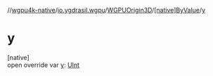 //[wgpu4k-native](../../../../index.md)/[io.ygdrasil.wgpu](../../index.md)/[WGPUOrigin3D](../index.md)/[[native]ByValue](index.md)/[y](y.md)

# y

[native]\
open override var [y](y.md): [UInt](https://kotlinlang.org/api/core/kotlin-stdlib/kotlin/-u-int/index.html)